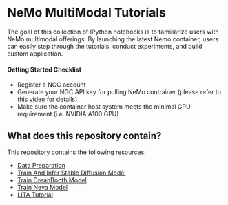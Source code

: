 # NeMo MultiModal Tutorials

<Intro>
The goal of this collection of IPython notebooks is to familiarize users with NeMo multimodal offerings. By launching the latest Nemo container, users can easily step through the tutorials, conduct experiments, and build custom application.

#### Getting Started Checklist
* Register a NGC account
* Generate your NGC API key for pulling NeMo contrainer (please refer to this [video](https://youtu.be/yBNt4qSnn0k?feature=shared) for details)
* Make sure the container host system meets the minimal GPU requirement (i.e. NVIDIA A100 GPU)

## What does this repository contain?
This repository contains the following resources:
* [Data Preparation](./Multimodal%20Data%20Preparation.ipynb)
* [Train And Infer Stable Diffusion Model](./Stable%20Diffusion%20Tutorial.ipynb)
* [Train DreanBooth Model](./DreamBooth%20Tutorial.ipynb)
* [Train Neva Model](./NeVA%20Tutorial.ipynb)
* [LITA Tutorial](./LITA%20Tutorial.ipynb)
